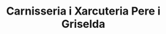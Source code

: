 ---
title: "Carnisseria i Xarcuteria Pere i Griselda"
url: /valls/carnisseria-i-xarcuteria-pere-i-griselda/
shop: carnicero
---